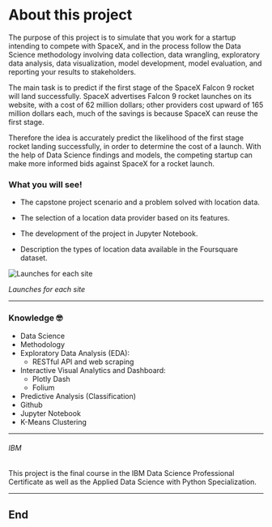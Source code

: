 # About this project

The purpose of this project is to simulate that you work for a startup intending to compete with SpaceX, and in the process follow the Data Science methodology involving data collection, data wrangling, exploratory data analysis, data visualization, model development, model evaluation, and reporting your results to stakeholders.

The main task is to predict if the first stage of the SpaceX Falcon 9 rocket will land successfully.  SpaceX advertises Falcon 9 rocket launches on its website, with a cost of 62 million dollars; other providers cost upward of 165 million dollars each, much of the savings is because SpaceX can reuse the first stage. 

Therefore the idea is accurately predict the likelihood of the first stage rocket landing successfully, in order to determine the cost of a launch. With the help of Data Science findings and models, the competing startup can make more informed bids against SpaceX for a rocket launch. 

### What you will see!

- The capstone project scenario and a problem solved with location data. 

- The selection of a location data provider based on its features. 

- The development of the project in Jupyter Notebook. 

- Description the types of location data available in the Foursquare dataset.

![Launches for each site](https://i.imgur.com/zVRtaTp.jpeg "Launches for each site")

*Launches for each site*


------------



### Knowledge 🤓

- Data Science
- Methodology
- Exploratory Data Analysis (EDA):
	- RESTful API  and web scraping
- Interactive Visual Analytics and Dashboard:
	- Plotly Dash
	- Folium
- Predictive Analysis (Classification)
- Github
- Jupyter Notebook
- K-Means Clustering


------------


###### IBM 
This project is the final course in the IBM Data Science Professional Certificate as well as the Applied Data Science with Python Specialization. 


------------


## End
